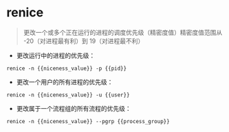 # renice

> 更改一个或多个正在运行的进程的调度优先级（精密度值）精密度值范围从 -20（对进程最有利）到 19（对进程最不利）

- 更改运行中的进程的优先级：

`renice -n {{niceness_value}} -p {{pid}}`

- 更改一个用户的所有进程的优先级：

`renice -n {{niceness_value}} -u {{user}}`

- 更改属于一个流程组的所有流程的优先级：

`renice -n {{niceness_value}} --pgrp {{process_group}}`

[#]: contributors: ([王興與·區塊鏈·Linux中國]，[Judie])